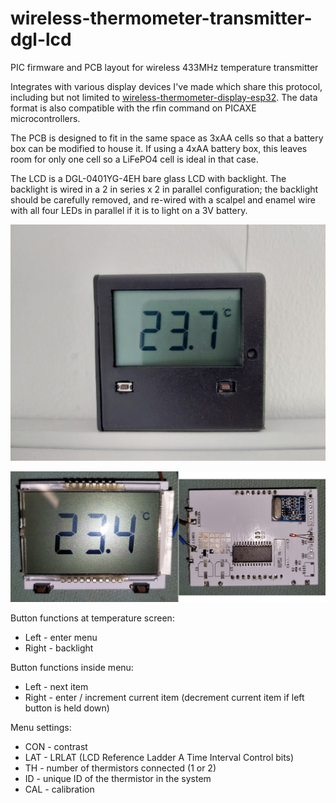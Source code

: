 # wireless-thermometer-transmitter-dgl-lcd
PIC firmware and PCB layout for wireless 433MHz temperature transmitter

Integrates with various display devices I've made which share this protocol, including but not limited to [wireless-thermometer-display-esp32](github.com/deveon95/wireless-thermometer-display-esp32). The data format is also compatible with the rfin command on PICAXE microcontrollers.

The PCB is designed to fit in the same space as 3xAA cells so that a battery box can be modified to house it. If using a 4xAA battery box, this leaves room for only one cell so a LiFePO4 cell is ideal in that case.

The LCD is a DGL-0401YG-4EH bare glass LCD with backlight. The backlight is wired in a 2 in series x 2 in parallel configuration; the backlight should be carefully removed, and re-wired with a scalpel and enamel wire with all four LEDs in parallel if it is to light on a 3V battery.

![Fully assembled unit](doc/wireless-temperature-transmitter-assembled.jpg)

![Front and back of PCB](doc/wireless-temperature-transmitter.jpg)

Button functions at temperature screen:

* Left - enter menu
* Right - backlight

Button functions inside menu:

* Left - next item
* Right - enter / increment current item (decrement current item if left button is held down)

Menu settings:

* CON - contrast
* LAT - LRLAT (LCD Reference Ladder A Time Interval Control bits)
* TH - number of thermistors connected (1 or 2)
* ID - unique ID of the thermistor in the system
* CAL - calibration